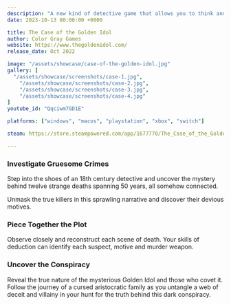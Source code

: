 ```yaml
---
description: "A new kind of detective game that allows you to think and investigate freely. Discover clues surrounding 12 strange and gruesome deaths and build your own theory. Pick your suspect, deduce the motive, unmask the awful truth."
date: 2023-10-13 00:00:00 +0000

title: The Case of the Golden Idol
author: Color Gray Games
website: https://www.thegoldenidol.com/
release_date: Oct 2022

image: "/assets/showcase/case-of-the-golden-idol.jpg"
gallery: [
  "/assets/showcase/screenshots/case-1.jpg",
	"/assets/showcase/screenshots/case-2.jpg",
	"/assets/showcase/screenshots/case-3.jpg",
	"/assets/showcase/screenshots/case-4.jpg"
]
youtube_id: "Qqciwm7GD1E"

platforms: ["windows", "macos", "playstation", "xbox", "switch"]

steam: https://store.steampowered.com/app/1677770/The_Case_of_the_Golden_Idol/

---
```


### Investigate Gruesome Crimes
Step into the shoes of an 18th century detective and uncover the mystery behind twelve strange deaths spanning 50 years, all somehow connected.

Unmask the true killers in this sprawling narrative and discover their devious motives.

### Piece Together the Plot
Observe closely and reconstruct each scene of death. Your skills of deduction can identify each suspect, motive and murder weapon.

### Uncover the Conspiracy
Reveal the true nature of the mysterious Golden Idol and those who covet it. Follow the journey of a cursed aristocratic family as you untangle a web of deceit and villainy in your hunt for the truth behind this dark conspiracy.
